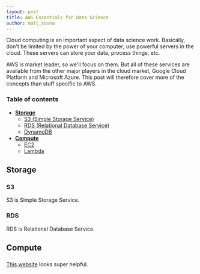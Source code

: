 ```yaml
---
layout: post
title: AWS Essentials for Data Science
author: matt_sosna
---
```



Cloud computing is an important aspect of data science work. Basically, don't be limited by the power of your computer; use powerful servers in the cloud. These servers can store your data, process things, etc.

AWS is market leader, so we'll focus on them. But all of these services are available from the other major players in the cloud market, Google Cloud Platform and Microsoft Azure. This post will therefore cover more of the concepts than stuff specific to AWS.



### Table of contents
* [**Storage**](#storage)
  - [S3 (Simple Storage Service)](#s3)
  - [RDS (Relational Database Service)](#rds)
  - [DynamoDB](#dynamodb)
* [**Compute**](#compute)
  - [EC2](#ec2)
  - [Lambda](#lambda)


## Storage
### S3
S3 is Simple Storage Service.

### RDS
RDS is Relational Database Service.

## Compute
###

[This website](https://aws-certified-cloud-practitioner.fandom.com/wiki/3.3_Identify_the_core_AWS_services) looks super helpful.
